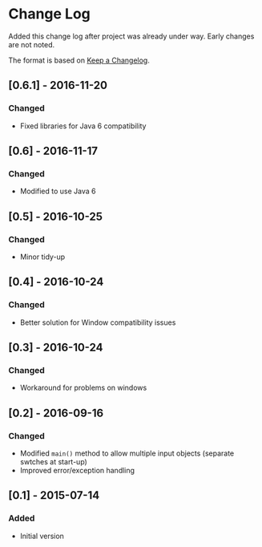 # Change Log
Added this change log after project was already under way.  Early changes are not noted.

The format is based on [Keep a Changelog](http://keepachangelog.com/).

## [0.6.1] - 2016-11-20
### Changed
- Fixed libraries for Java 6 compatibility

## [0.6] - 2016-11-17
### Changed
- Modified to use Java 6

## [0.5] - 2016-10-25
### Changed
- Minor tidy-up

## [0.4] - 2016-10-24
### Changed
- Better solution for Window compatibility issues

## [0.3] - 2016-10-24
### Changed
- Workaround for problems on windows

## [0.2] - 2016-09-16
### Changed
- Modified `main()` method to allow multiple input objects (separate swtches at start-up)
- Improved error/exception handling

## [0.1] - 2015-07-14
### Added
- Initial version
